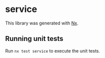 # service

This library was generated with [Nx](https://nx.dev).

## Running unit tests

Run `nx test service` to execute the unit tests.
